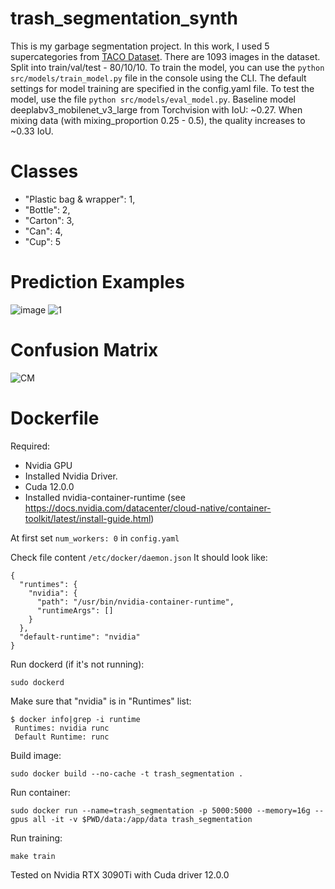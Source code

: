 # trash_segmentation_synth
This is my garbage segmentation project. In this work, I used 5 supercategories from [TACO Dataset](http://tacodataset.org/). There are 1093 images in the dataset. Split into train/val/test - 80/10/10. 
To train the model, you can use the ```python src/models/train_model.py``` file in the console using the CLI. The default settings for model training are specified in the config.yaml file. To test the model, use the file ```python src/models/eval_model.py```. Baseline model deeplabv3_mobilenet_v3_large from Torchvision with IoU: ~0.27. When mixing data (with mixing_proportion 0.25 - 0.5), the quality increases to ~0.33 IoU.

# Classes

- "Plastic bag & wrapper": 1,
- "Bottle": 2,
- "Carton": 3,
- "Can": 4,
- "Cup": 5

# Prediction Examples
![image](https://github.com/grannycola/trash_segmentation_synth/assets/54438026/24e0a73b-c776-4461-a7a3-e71b321ca32f)
![1](https://github.com/grannycola/trash_segmentation_synth/assets/54438026/9a3f41a1-c195-42b6-b610-199055e93162)


# Confusion Matrix
![CM](https://github.com/grannycola/trash_segmentation_synth/assets/54438026/b2a27b05-61f1-423d-b1c4-d97fe853094b)


# Dockerfile

Required:
- Nvidia GPU
- Installed Nvidia Driver.
- Cuda 12.0.0
- Installed nvidia-container-runtime (see https://docs.nvidia.com/datacenter/cloud-native/container-toolkit/latest/install-guide.html)
  
At first set ```num_workers: 0``` in ```config.yaml```

Check file content ```/etc/docker/daemon.json```
It should look like:
```
{
  "runtimes": {
    "nvidia": {
      "path": "/usr/bin/nvidia-container-runtime",
      "runtimeArgs": []
    }
  },
  "default-runtime": "nvidia"
}
```

Run dockerd (if it's not running):
```
sudo dockerd
```

Make sure that "nvidia" is in "Runtimes" list:
```
$ docker info|grep -i runtime
 Runtimes: nvidia runc
 Default Runtime: runc
```

Build image:
```
sudo docker build --no-cache -t trash_segmentation .
```
Run container:
```
sudo docker run --name=trash_segmentation -p 5000:5000 --memory=16g --gpus all -it -v $PWD/data:/app/data trash_segmentation
```
Run training:
```
make train
```
Tested on Nvidia RTX 3090Ti with Cuda driver 12.0.0
